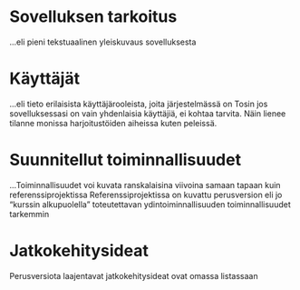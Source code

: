 # Sovelluksen tarkoitus 
...eli pieni tekstuaalinen yleiskuvaus sovelluksesta

# Käyttäjät
...eli tieto erilaisista käyttäjärooleista, joita järjestelmässä on
Tosin jos sovelluksessasi on vain yhdenlaisia käyttäjiä, ei kohtaa tarvita. Näin lienee tilanne monissa harjoitustöiden aiheissa kuten peleissä.

# Suunnitellut toiminnallisuudet
...Toiminnallisuudet voi kuvata ranskalaisina viivoina samaan tapaan kuin referenssiprojektissa
Referenssiprojektissa on kuvattu perusversion eli jo “kurssin alkupuolella” toteutettavan ydintoiminnallisuuden toiminnallisuudet tarkemmin

# Jatkokehitysideat
Perusversiota laajentavat jatkokehitysideat ovat omassa listassaan
